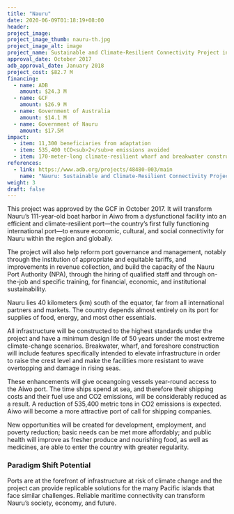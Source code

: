```yaml
---
title: "Nauru"
date: 2020-06-09T01:18:19+08:00
header: 
project_image:
project_image_thumb: nauru-th.jpg
project_image_alt: image
project_name: Sustainable and Climate-Resilient Connectivity Project in Nauru
approval_date: October 2017
adb_approval_date: January 2018
project_cost: $82.7 M
financing:
  - name: ADB
    amount: $24.3 M
  - name: GCF
    amount: $26.9 M
  - name: Government of Australia
    amount: $14.1 M
  - name: Government of Nauru
    amount: $17.5M
impact:
  - item: 11,300 beneficiaries from adaptation
  - item: 535,400 tCO<sub>2</sub>e emissions avoided
  - item: 170-meter-long climate-resilient wharf and breakwater constructed
references:
  - link: https://www.adb.org/projects/48480-003/main
    name: "Nauru: Sustainable and Climate-Resilient Connectivity Project (formerly Port Development Project)"
weight: 3
draft: false
---
```


This project was approved by the GCF in October 2017. It will transform Nauru’s 111-year-old boat harbor in Aiwo from a dysfunctional facility into an efficient and climate-resilient port—the country’s first fully functioning international port—to ensure economic, cultural, and social connectivity for Nauru within the region and globally.

The project will also help reform port governance and management, notably through the institution of appropriate and equitable tariffs, and improvements in revenue collection, and build the capacity of the Nauru Port Authority (NPA), through the hiring of qualified staff and through on-the-job and specific training, for financial, economic, and institutional sustainability. 

Nauru lies 40 kilometers (km) south of the equator, far from all international partners and markets. The country depends almost entirely on its port for supplies of food, energy, and most other essentials.

All infrastructure will be constructed to the highest standards under the project and have a minimum design life of 50 years under the most extreme climate-change scenarios. Breakwater, wharf, and foreshore construction will include features specifically intended to elevate infrastructure in order to raise the crest level and make the facilities more resistant to wave overtopping and damage in rising seas.

These enhancements will give oceangoing vessels year-round access to the Aiwo port. The time ships spend at sea, and therefore their shipping costs and their fuel use and CO2 emissions, will be considerably reduced as a result. A reduction of 535,400 metric tons in CO2 emissions is expected. Aiwo will become a more attractive port of call for shipping companies.

New opportunities will be created for development, employment, and poverty reduction; basic needs can be met more affordably; and public health will improve as fresher produce and nourishing food, as well as medicines, are able to enter the country with greater regularity.

### Paradigm Shift Potential

Ports are at the forefront of infrastructure at risk of climate change and the project can provide replicable solutions for the many Pacific islands that face similar challenges. Reliable maritime connectivity can transform Nauru’s society, economy, and future.